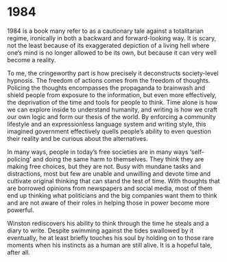 # 1984
1984 is a book many refer to as a cautionary tale against a totalitarian regime, ironically in both a backward and forward-looking way. It is scary, not the least because of its exaggerated depiction of a living hell where one’s mind is no longer allowed to be its own, but because it can very well become a reality.

To me, the cringeworthy part is how precisely it deconstructs society-level hypnosis. The freedom of actions comes from the freedom of thoughts. Policing the thoughts encompasses the propaganda to brainwash and shield people from exposure to the information, but even more effectively, the deprivation of the time and tools for people to think. Time alone is how we can explore inside to understand humanity, and writing is how we craft our own logic and form our thesis of the world. By enforcing a community lifestyle and an expressionless language system and writing style, this imagined government effectively quells people’s ability to even question their reality and be curious about the alternatives.

In many ways, people in today’s free societies are in many ways ‘self-policing’ and doing the same harm to themselves. They think they are making free choices, but they are not. Busy with mundane tasks and distractions, most but few are unable and unwilling and devote time and cultivate original thinking that can stand the test of time. With thoughts that are borrowed opinions from newspapers and social media, most of them end up thinking what politicians and the big companies want them to think and are not aware of their roles in helping those in power become more powerful.

Winston rediscovers his ability to think through the time he steals and a diary to write. Despite swimming against the tides swallowed by it eventually, he at least briefly touches his soul by holding on to those rare moments when his instincts as a human are still alive. It is a hopeful tale, after all.
